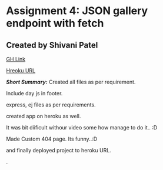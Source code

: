 # Assignment 4: JSON gallery endpoint with fetch
## Created by Shivani Patel

[GH Link](https://shi-stack.github.io/cpnt262-a4/)

[Hreoku URL](https://shi-cpnt262-a4.herokuapp.com/)

***Short Summary:*** Created all files as per requirement.

Include day js in footer.

express, ej files as per requirements.

created app on heroku as well.

It was bit diificult withour video some how manage to do it.. :D

Made Custom 404 page. Its funny..:D 

and finally deployed project to heroku URL.

.